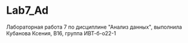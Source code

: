 # Lab7_Ad
Лабораторная работа 7 по дисциплине "Анализ данных", выполнила Кубанова Ксения, В16, группа ИВТ-б-о22-1
